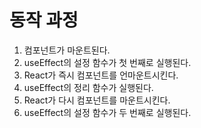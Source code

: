 
# 동작 과정
1. 컴포넌트가 마운트된다.
2. useEffect의 설정 함수가 첫 번째로 실행된다.
3. React가 즉시 컴포넌트를 언마운트시킨다.
4. useEffect의 정리 함수가 실행된다.
5. React가 다시 컴포넌트를 마운트시킨다.
6. useEffect의 설정 함수가 두 번째로 실행된다.

